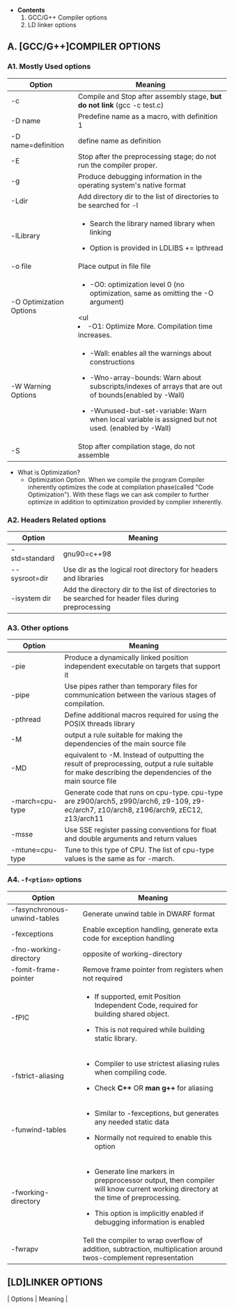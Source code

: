 - **Contents**
  1. GCC/G++ Compiler options
  2. LD linker options

## A. [GCC/G++]COMPILER OPTIONS

### A1. Mostly Used options
| Option | Meaning |
| --- | --- |
| -c | Compile and Stop after assembly stage, **but do not link** (gcc -c test.c) |
| -D name | Predefine name as a macro, with definition 1 |
| -D name=definition | define name as definition |
| -E | Stop after the preprocessing stage; do not run the compiler proper.|
| -g | Produce debugging information in the operating system's native format |
| -Ldir | Add directory dir to the list of directories to be searched for -l |
| -lLibrary | <ul><li>Search the library named library when linking</li></ul> <ul><li>Option is provided in LDLIBS += lpthread</li></ul> ||
| -o file | Place output in file file |
| -O Optimization Options | <ul><li>-O0: optimization level 0 (no optimization, same as omitting the -O argument)</li></ul> <ul<li>-O1: Optimize More. Compilation time increases.</li></ul> |
| -W Warning Options | <ul><li>-Wall: enables all the warnings about constructions</li></ul> <ul><li>-Wno-array-bounds: Warn about subscripts/indexes of arrays that are out of bounds(enabled by -Wall)</li></ul> <ul><li>-Wunused-but-set-variable: Warn when local variable is assigned but not used. (enabled by -Wall)</li></ul>|
| -S | Stop after compilation stage, do not assemble |

- What is Optimization?
  - Optimization Option. When we compile the program Compiler inherently optimizes the code at compilation phase(called "Code Optimization"). With these flags we can ask compiler to further optimize in addition to optimization provided by complier inherently.

### A2. Headers Related options
| Option | Meaning |
| --- | --- |
| -std=standard | gnu90=c++98 |
| --sysroot=dir | Use dir as the logical root directory for headers and libraries |
| -isystem dir | Add the directory dir to the list of directories to be searched for header files during preprocessing |

### A3. Other options
| Option | Meaning |
| --- | --- |
| -pie | Produce a dynamically linked position independent executable on targets that support it |
| -pipe | Use pipes rather than temporary files for communication between the various stages of compilation. |
| -pthread | Define additional macros required for using the POSIX threads library |
| -M | output a rule suitable for making the dependencies of the main source file |
| -MD | equivalent to -M. Instead of outputting the result of preprocessing, output a rule suitable for make describing the dependencies of the main source file |
| -march=cpu-type | Generate code that runs on cpu-type.  cpu-type are z900/arch5, z990/arch6, z9-109, z9-ec/arch7, z10/arch8, z196/arch9, zEC12, z13/arch11 |
| -msse | Use SSE register passing conventions for float and double arguments and return values |
| -mtune=cpu-type | Tune to this type of CPU. The list of cpu-type values is the same as for -march. |

### A4. `-f<ption>` options
| Option | Meaning |
| --- | --- |
| -fasynchronous-unwind-tables | Generate unwind table in DWARF format |
| -fexceptions | Enable exception handling, generate exta code for exception handling |
| -fno-working-directory | opposite of working-directory |
| -fomit-frame-pointer | Remove frame pointer from registers when not required |
| -fPIC | <ul><li>If supported, emit Position Independent Code, required for building shared object.</li></ul> <ul><li>This is not required while building static library.</li></ul>|
| -fstrict-aliasing | <ul><li>Compiler to use strictest aliasing rules when compiling code.</li></ul> <ul><li>Check **C++** OR **man g++** for aliasing</li></ul> |
| -funwind-tables | <ul><li>Similar to -fexceptions, but  generates any needed static data</li></ul> <ul><li>Normally not required to enable this option</li></ul> |
| -fworking-directory | <ul><li>Generate line markers in prepprocessor output, then compiler will know current working directory at the time of preprocessing.</li></ul> <ul><li>This option is implicitly enabled if debugging information is enabled</li></ul> |
| -fwrapv | Tell the compiler to wrap overflow of addition, subtraction, multiplication around twos-complement representation |

## [LD]LINKER OPTIONS

| Options | Meaning |


